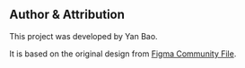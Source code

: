 ## Author & Attribution  
This project was developed by Yan Bao.  

It is based on the original design from [Figma Community File](https://www.figma.com/community/file/1302328770970984511).  